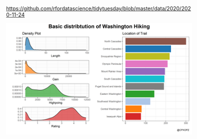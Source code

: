 https://github.com/rfordatascience/tidytuesday/blob/master/data/2020/2020-11-24

![](20201124-W48-Washington_Trails.png)

